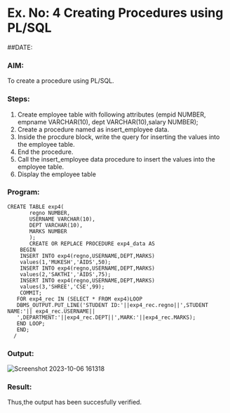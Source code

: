 # Ex. No: 4 Creating Procedures using PL/SQL
##DATE: 
### AIM: 
To create a procedure using PL/SQL.

### Steps:
1. Create employee table with following attributes (empid NUMBER, empname VARCHAR(10), dept VARCHAR(10),salary NUMBER);
2. Create a procedure named as insert_employee data.
3. Inside the procdure block, write the query for inserting the values into the employee table.
4. End the procedure.
5. Call the insert_employee data procedure to insert the values into the employee table.
6. Display the employee table

### Program:
```
CREATE TABLE exp4(
       regno NUMBER,
       USERNAME VARCHAR(10),
       DEPT VARCHAR(10),
       MARKS NUMBER
       );
       CREATE OR REPLACE PROCEDURE exp4_data AS
    BEGIN
    INSERT INTO exp4(regno,USERNAME,DEPT,MARKS)
    values(1,'MUKESH','AIDS',50);
    INSERT INTO exp4(regno,USERNAME,DEPT,MARKS)
    values(2,'SAKTHI','AIDS',75);
    INSERT INTO exp4(regno,USERNAME,DEPT,MARKS)
    values(3,'SHREE','CSE',99);
    COMMIT;
   FOR exp4_rec IN (SELECT * FROM exp4)LOOP
   DBMS_OUTPUT.PUT_LINE('STUDENT ID:'||exp4_rec.regno||',STUDENT NAME:'|| exp4_rec.USERNAME||
   ',DEPARTMENT:'||exp4_rec.DEPT||',MARK:'||exp4_rec.MARKS);
   END LOOP;
   END;
  /
```

### Output:
![Screenshot 2023-10-06 161318](https://github.com/Mukilkumar-SEC/Ex-No-4-Creating-Procedures-using-PL-SQL/assets/119559663/b397fe74-6b3f-4b32-88b5-27f53e1bbe99)

### Result:
Thus,the output has been succesfully verified.
